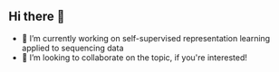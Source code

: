 ## Hi there 👋

- 🔭 I’m currently working on self-supervised representation learning applied to sequencing data
- 👯 I’m looking to collaborate on the topic, if you're interested!
